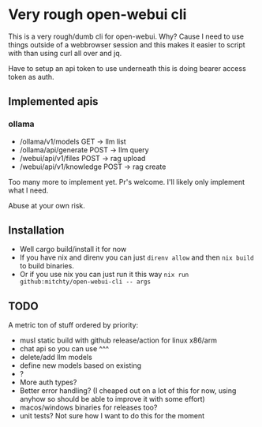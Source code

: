 # Very rough open-webui cli

This is a very rough/dumb cli for open-webui. Why? Cause I need to use things outside of a webbrowser session and this makes it easier to script with than using curl all over and jq.

Have to setup an api token to use underneath this is doing bearer access token as auth.

## Implemented apis

### ollama

- /ollama/v1/models GET -> llm list
- /ollama/api/generate POST -> llm query
- /webui/api/v1/files POST -> rag upload
- /webui/api/v1/knowledge POST -> rag create

Too many more to implement yet. Pr's welcome. I'll likely only implement what I need.

Abuse at your own risk.

## Installation

- Well cargo build/install it for now
- If you have nix and direnv you can just `direnv allow` and then `nix build` to build binaries.
- Or if you use nix you can just run it this way `nix run github:mitchty/open-webui-cli -- args`

## TODO

A metric ton of stuff ordered by priority:
- musl static build with github release/action for linux x86/arm
- chat api so you can use ^^^
- delete/add llm models
- define new models based on existing
- ?
- More auth types?
- Better error handling? (I cheaped out on a lot of this for now, using anyhow so should be able to improve it with some effort)
- macos/windows binaries for releases too?
- unit tests? Not sure how I want to do this for the moment
